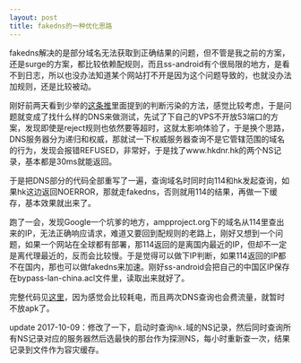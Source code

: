 ```yaml
---
layout: post
title: fakedns的一种优化思路
---
```


fakedns解决的是部分域名无法获取到正确结果的问题，但不管是我之前的方案，还是surge的方案，都比较依赖配规则，而且ss-android有个很局限的地方，是看不到日志，所以也没办法知道某个网站打不开是因为这个问题导致的，也就没办法加规则，还是比较被动。

刚好前两天看到少举的[这条推](https://twitter.com/chenshaoju/status/909633813940023296)里面提到的判断污染的方法，感觉比较考虑，于是问题就变成了找什么样的DNS来做测试，先试了下自己的VPS不开放53端口的方案，发现即使是reject规则也依然要等超时，这就太影响体验了，于是换个思路，DNS服务器分为递归和权威，那就试一下权威服务器查询不是它管辖范围的域名的行为，发现会报错REFUSED，非常好，于是找了www.hkdnr.hk的两个NS记录，基本都是30ms就能返回。

于是把DNS部分的代码全部重写了一遍，查询域名时同时向114和hk发起查询，如果hk这边返回NOERROR，那就走fakedns，否则就用114的结果，再做一下缓存，基本效果就出来了。

跑了一会，发现Google一个坑爹的地方，ampproject.org下的域名从114里查出来的IP，无法正确响应请求，难道又要回到配规则的老路上，刚好又想到一个问题，如果一个网站在全球都有部署，那114返回的是离国内最近的IP，但却不一定是离代理最近的，反而会比较慢。于是觉得可以做下IP判断，如果114返回的IP都不在国内，那也可以做fakedns来加速。刚好ss-android会把自己的中国区IP保存在bypass-lan-china.acl文件里，读取出来就好了。

完整代码见[这里](https://github.com/ayanamist/go-shadowsocks2/tree/fakedns2)，因为感觉会比较耗电，而且两次DNS查询也会费流量，就暂时不放apk了。

update 2017-10-09：修改了一下，启动时查询`hk.`域的NS记录，然后同时查询所有NS记录对应的服务器然后选最快的那台作为探测NS，每小时重新查一次，结果记录到文件作为容灾缓存。
